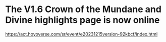 # The V1.6 Crown of the Mundane and Divine highlights page is now online
https://act.hoyoverse.com/sr/event/e20231215version-92kbcf/index.html